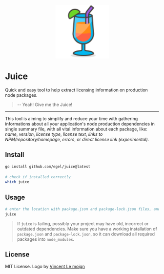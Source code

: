 <p align="center"><img alt="The Juice" width="175px" src="./docs/assets/juice.svg"/></p>

# Juice

Quick and easy tool to help extract licensing information on production node packages.

>  -- Yeah! Give me the Juice!

---

This tool is aiming to simplify and reduce your time with gathering informations about all your application's node production dependencies in single summary file, with all vital information about each package, like: *name*, *version*, *license type*, *license text*, *links to NPM/repository/homepage*, *errors*, or *direct license link (experimental)*.


## Install

```bash
go install github.com/egel/juice@latest

# check if installed correctly
which juice
```


## Usage

```bash
# enter the location with package.json and package-lock.json files, and run:
juice
```

> If `juice` is failing, possibly your project may have old, incorrect or outdated dependencies. Make sure you have a working installation of `package.json` and `package-lock.json`, so it can download all required packages into `node_modules`.


## License

MIT License. Logo by [Vincent Le moign](https://iconscout.com/icon/juice-247)
